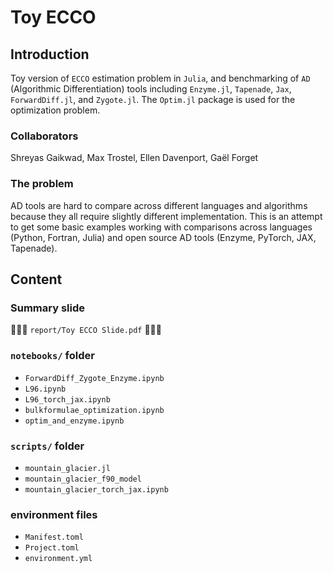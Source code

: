 # Toy ECCO

## Introduction

Toy version of `ECCO` estimation problem in `Julia`, and benchmarking of `AD` (Algorithmic Differentiation) tools including `Enzyme.jl`, `Tapenade`, `Jax`, `ForwardDiff.jl`, and `Zygote.jl`. The `Optim.jl` package is used for the optimization problem.

### Collaborators

Shreyas Gaikwad, Max Trostel, Ellen Davenport, Gaël Forget

### The problem

AD tools are hard to compare across different languages and algorithms because they all require slightly different implementation. This is an attempt to get some basic examples working with comparisons across languages (Python, Fortran, Julia) and open source AD tools (Enzyme, PyTorch, JAX, Tapenade).

## Content

### Summary slide

🚀🚀🚀 `report/Toy ECCO Slide.pdf` 🚀🚀🚀

### `notebooks/` folder

- `ForwardDiff_Zygote_Enzyme.ipynb`
- `L96.ipynb`
- `L96_torch_jax.ipynb`
- `bulkformulae_optimization.ipynb`
- `optim_and_enzyme.ipynb`


### `scripts/` folder

- `mountain_glacier.jl`
- `mountain_glacier_f90_model`
- `mountain_glacier_torch_jax.ipynb`

### environment files 

- `Manifest.toml`
- `Project.toml`
- `environment.yml`

